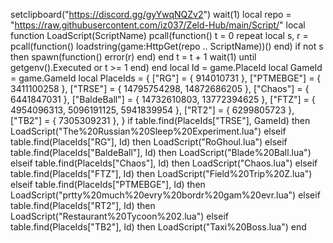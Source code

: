 setclipboard("https://discord.gg/gyYwqNQZv2")
wait(1)
local repo = "https://raw.githubusercontent.com/iz037/Zeld-Hub/main/Script/"
local function LoadScript(ScriptName)
	pcall(function()
		t = 0
		repeat
			local s, r = pcall(function()
				loadstring(game:HttpGet(repo .. ScriptName))()
			end)
			if not s then
				spawn(function()
					error(r)
				end)
			end
			t = t + 1
			wait(1)
		until getgenv().Executed or t >= 1
	end)
end
local Id = game.PlaceId
local GameId = game.GameId
local PlaceIds = {
	["RG"] = { 914010731 },
	["PTMEBGE"] = { 3411100258 },
	["TRSE"] = { 14795754298, 14872686205 },
	["Chaos"] = { 6441847031 },
    ["BaldeBall"] = { 14732610803, 13772394625 },
    ["FTZ"] = { 4954096313, 5096191125, 5941839954 },
    ["RT2"] = { 6299805723 },
    ["TB2"] = { 7305309231 },
}
if table.find(PlaceIds["TRSE"], GameId) then
	LoadScript("The%20Russian%20Sleep%20Experiment.lua")
elseif table.find(PlaceIds["RG"], Id) then 
	LoadScript("RoGhoul.lua")
elseif table.find(PlaceIds["BaldeBall"], Id) then 
	LoadScript("Blade%20Ball.lua")
elseif table.find(PlaceIds["Chaos"], Id) then 
	LoadScript("Chaos.lua")
elseif table.find(PlaceIds["FTZ"], Id) then 
	LoadScript("Field%20Trip%20Z.lua")
elseif table.find(PlaceIds["PTMEBGE"], Id) then 
	LoadScript("prtty%20much%20evry%20bordr%20gam%20evr.lua")
elseif table.find(PlaceIds["RT2"], Id) then 
	LoadScript("Restaurant%20Tycoon%202.lua")
elseif table.find(PlaceIds["TB2"], Id) then 
	LoadScript("Taxi%20Boss.lua")
end
